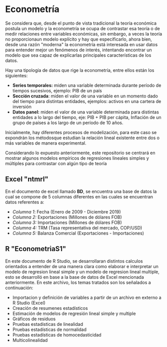 # Econometría
Se considera que, desde el punto de vista tradicional la teoría económica postula un modelo y la econometría se ocupa de contrastar esa teoría o de medir relaciones entre variables económicas, sin embargo, a veces la teoría no proporcionaun modelo explícito y hay que especificarlo,  ahora bien, desde una razón "moderna" la econometría está interesada en usar datos para entender mejor un fenómenos de interés, intentando encontrar un modelo que sea capaz de explicarlas principales características de los datos.

Hay una tipología de datos que rige la econometría, entre ellos están los siguientes:
- **Series temporales:** miden una variable determinada durante período de tiempos sucesivos, ejemplo: PIB de un país
- **Sección cruzada**: miden el valor de una variable en un momento dado del tiempo para distintas entidades, ejemplos: activos en una cartera de inversión 
- **Datos panel:** miden el valor de una variable determinada para distintas entidades a lo largo del tiempo, eje: PIB + PIB per cápita, Inflación de un grupo de países a los largo de un período de 10 años.

Inicialmente, hay diferentes procesos de modelización, para este caso se expondrán los métodosque estudian la relación lineal existente entre dos o más variables de manera experimental.

Considerando lo expuesto anteriormente, este repositorio se centrará en mostrar algunos modelos empíricos  de regresiones lineales simples y múltiples para contrastar con algún tipo de teoría

## Excel "ntmrl"
En el documento de excel llamado **BD**, se encuentra una base de datos la cual se compone de 5 columnas diferentes en las cuales se encuentran datos referentes a:
- _Columna 1_: Fecha (Enero de 2009 - Diciembre 2019)
- _Columna 2:_ Exportaciones (Millones de dólares FOB)
- _Columna 3:_ Importaciones (Millones de dólares FOB)
- _Columna 4:_ TRM (Tasa representativa del mercado, COP/USD)
- _Columna 5:_ Balanza Comercial (Exportaciones - Importaciones) 

## R "EconometriaS1"

En este documento de R Studio, se desarrollaran distintos calculos orientados a entender de una manera clara como elaborar e interpretar un modelo de regresion lineal simple y un modelo de regresion lineal multiple, esto se desarrolló en base a la base de datos de Excel mencionada anteriormente. En este archivo, los temas tratados son los señalados a continuación:
- Importacion y definición de variables a partir de un archivo en externo a R Studio (Excel)
- Creación de resumenes estadísticos
- Estimación de modelos de regresión lineal simple y multiple
- Gráficos de residuos
- Pruebas estadisticas de linealidad
- Pruebas estadísticas de normalidad
- Pruebas estadísticas de homocedasticidad
- Multicolinealidad
